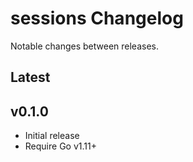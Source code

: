 # sessions Changelog

Notable changes between releases.

## Latest

## v0.1.0

* Initial release
* Require Go v1.11+
